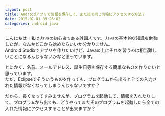 ```yaml
---
layout: post
title: Androidアプリで情報を保存して、また後で同じ情報にアクセスする方法？
date: 2015-02-01 09:26:02
categories: android java
---
```

<!-- {% raw %} -->
<p>こんにちは！私はJavaの初心者である外国人です。Javaの基本的な知識を勉強したが、なんかどこから始めたらいいか分かりません。<br>
Android Studioでアプリを作りたいけど、Javaの上にそれを習うのは相当難しいことになるんじゃないかなと思っています。</p>

<p>とにかく、名前、メールアドレス、誕生日等を保存する簡単なものを作りたいと思っています。<br>
ただ、Eclipseでそういうものを作っても、プログラムから出ると全ての入力された情報がなくなってしまうんじゃないですか？</p>

<p>だから、長くなってすみませんが、プログラムを起動して、情報を入れたりして、プログラムから出ても、どうやってまたそのプログラムを起動したら全ての入れた情報にアクセスすることが出来ますか？</p>
<!-- {% endraw %} -->
